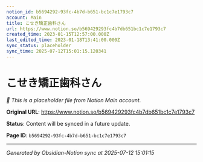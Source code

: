 ```yaml
---
notion_id: b5694292-93fc-4b7d-b651-bc1c7e1793c7
account: Main
title: こせき矯正歯科さん
url: https://www.notion.so/b569429293fc4b7db651bc1c7e1793c7
created_time: 2023-01-15T12:57:00.000Z
last_edited_time: 2023-01-18T13:41:00.000Z
sync_status: placeholder
sync_time: 2025-07-12T15:01:15.120341
---
```


# こせき矯正歯科さん

*🔄 This is a placeholder file from Notion Main account.*

**Original URL**: https://www.notion.so/b569429293fc4b7db651bc1c7e1793c7

**Status**: Content will be synced in a future update.

**Page ID**: `b5694292-93fc-4b7d-b651-bc1c7e1793c7`

---

*Generated by Obsidian-Notion sync at 2025-07-12 15:01:15*
